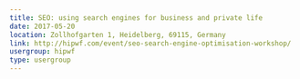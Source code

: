 ```yaml
---
title: SEO: using search engines for business and private life
date: 2017-05-20
location: Zollhofgarten 1, Heidelberg, 69115, Germany
link: http://hipwf.com/event/seo-search-engine-optimisation-workshop/
usergroup: hipwf
type: usergroup
---
```

